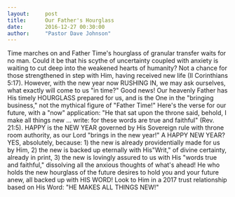 ```yaml
---
layout:     post
title:      Our Father's Hourglass
date:       2016-12-27 00:30:00
author:     "Pastor Dave Johnson"
---
```


Time marches on and Father Time's hourglass of granular transfer waits for no man. Could it be that his scythe of uncertainty coupled with anxiety is waiting to cut deep into the weakened hearts of humanity? Not a chance for those strengthened in step with Him, having received new life (II Corinthians 5:17).  However, with the new year now RUSHING IN, we may ask ourselves, what exactly will come to us "in time?"  Good news!  Our heavenly Father has His timely HOURGLASS prepared for us, and  is the One in the "bringing business," not the mythical figure of "Father Time!"  Here's the verse for our future, with a "now" application: "He that sat upon the throne said, behold, I make all things new ... write: for these words are true and faithful" (Rev. 21:5).  HAPPY is the NEW YEAR governed by His Sovereign rule with throne room authority, as our Lord "brings in the new year!"  A HAPPY NEW YEAR?  YES, absolutely, because:  1) the new is already providentially made for us by Him, 2) the new is backed up eternally with His"Writ," of divine certainty, already in print, 3) the new is lovingly assured to us with His "words true and faithful," dissolving all the anxious thoughts of what's ahead!  He who holds the new hourglass of the future desires to hold you and your future anew, all backed up with HIS WORD!  Look to Him in a 2017 trust relationship based on His Word:  "HE MAKES ALL THINGS NEW!"
